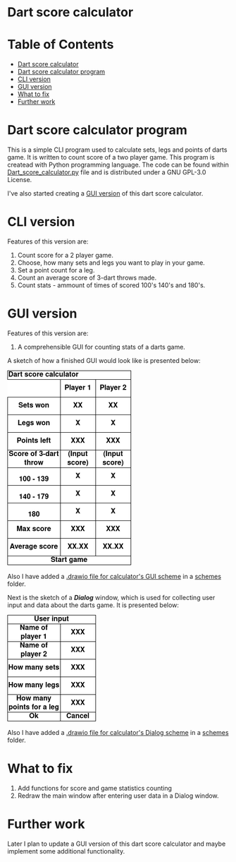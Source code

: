 # Dart score calculator

Table of Contents
=================
* [Dart score calculator](#Dart-score-calculator)
* [Dart score calculator program](Dart-score-calculator-program)
* [CLI version](#CLI_version)
* [GUI version](#GUI_version)
* [What to fix](#What-to-fix)
* [Further work](#Further-work)

# Dart score calculator program

This is a simple CLI program used to calculate sets, legs and points of darts game. It is written to count score of a two player game. This program is createad with Python programming language. The code can be found within [Dart_score_calculator.py](Dart_score_calculator.py) file and is distributed under a GNU GPL-3.0 License.

I've also started creating a [GUI version](Dart_score_calculator_GUI.py) of this dart score calculator.

# CLI version

Features of this version are:

1. Count score for a 2 player game.
2. Choose, how many sets and legs you want to play in your game.
3. Set a point count for a leg.
4. Count an average score of 3-dart throws made.
5. Count stats - ammount of times of scored 100's 140's and 180's.

# GUI version

Features of this version are:

1. A comprehensible GUI for counting stats of a darts game.

A sketch of how a finished GUI would look like is presented below:

![Sketch of a dart calculator's GUI](/img/score_calculator_GUI_sketch.png)

Also I have added a [.drawio file for calculator's GUI scheme](/schemes/score_calculator_GUI_sketch.drawio) in a [schemes](/schemes/) folder.

Next is the sketch of a ***Dialog*** window, which is used for collecting user input and data about the darts game. It is presented below:

![Sketch of a dialog for user input](/img/score_calculator_Dialog_sketch.png)

Also I have added a [.drawio file for calculator's Dialog scheme](/schemes/score_calculator_Dialog_sketch.drawio) in a [schemes](/schemes/) folder.


# What to fix

1. Add functions for score and game statistics counting
2. Redraw the main window after entering user data in a Dialog window.

# Further work
Later I plan to update a GUI version of this dart score calculator and maybe implement some additional functionality.
